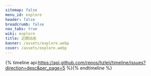 ```yaml
---
sitemap: false
menu_id: explore
header: false
breadcrumb: false
nav_tabs: true
wiki: explore
title: 近期动态
banner: /assets/explore.webp
cover: /assets/explore.webp
---
```



{% timeline api:https://api.github.com/repos/hzleii/timeline/issues?direction=desc&per_page=5 %}{% endtimeline %}